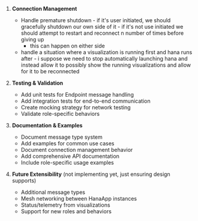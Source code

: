 
1. **Connection Management**
   - Handle premature shutdown - if it's user initiated, we should gracefully shutdown our own side of it - if it's not use initiated we should attempt to restart and reconnect n number of times before giving up
        - this can happen on either side
    - handle a situation where a visualization is running first and hana runs after - i suppose we need to stop automatically launching hana and instead allow it to possibly show the running visualizations and allow for it to be reconnected

2. **Testing & Validation**
   - Add unit tests for Endpoint message handling
   - Add integration tests for end-to-end communication
   - Create mocking strategy for network testing
   - Validate role-specific behaviors

3. **Documentation & Examples**
   - Document message type system
   - Add examples for common use cases
   - Document connection management behavior
   - Add comprehensive API documentation
   - Include role-specific usage examples

4. **Future Extensibility** (not implementing yet, just ensuring design supports)
   - Additional message types
   - Mesh networking between HanaApp instances
   - Status/telemetry from visualizations
   - Support for new roles and behaviors
